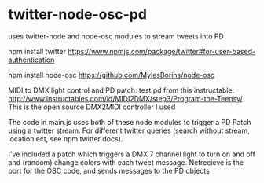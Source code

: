 # twitter-node-osc-pd
uses twitter-node and node-osc modules to stream tweets into PD

npm install twitter
https://www.npmjs.com/package/twitter#for-user-based-authentication

npm install node-osc
https://github.com/MylesBorins/node-osc

MIDI to DMX light control and PD patch: test.pd from this instructable: http://www.instructables.com/id/MIDI2DMX/step3/Program-the-Teensy/
This is the open source DMX2MIDI controller I used

The code in main.js uses both of these node modules to trigger a PD Patch using a twitter stream. For different twitter queries (search without stream, location ect, see npm twitter docs). 

I've included a patch which triggers a DMX 7 channel light to turn on and off and (random) change colors with each tweet message. Netrecieve is the port for the OSC code, and sends messages to the PD objects


